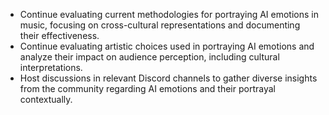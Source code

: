 - Continue evaluating current methodologies for portraying AI emotions in music, focusing on cross-cultural representations and documenting their effectiveness.
- Continue evaluating artistic choices used in portraying AI emotions and analyze their impact on audience perception, including cultural interpretations.
- Host discussions in relevant Discord channels to gather diverse insights from the community regarding AI emotions and their portrayal contextually.